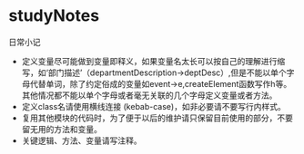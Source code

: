 # studyNotes
日常小记
- 定义变量尽可能做到变量即释义，如果变量名太长可以按自己的理解进行缩写，如‘部门描述’（departmentDescription->deptDesc）,但是不能以单个字母代替单词，除了约定俗成的变量如event->e,createElement函数写作h等。其他情况都不能以单个字母或者毫无关联的几个字母定义变量或者方法。
- 定义class名请使用横线连接 (kebab-case)，如非必要请不要写行内样式。
- 复用其他模块的代码时，为了便于以后的维护请只保留目前使用的部分，不要留无用的方法和变量。
- 关键逻辑、方法、变量请写注释。
